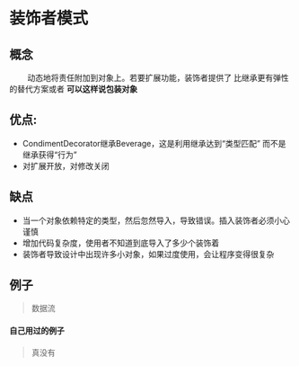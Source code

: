 # 装饰者模式

## 概念
&emsp;&emsp; 动态地将责任附加到对象上。若要扩展功能，装饰者提供了
    比继承更有弹性的替代方案或者 **可以这样说包装对象**
 ## 优点:
 * CondimentDecorator继承Beverage，这是利用继承达到“类型匹配”
  而不是继承获得“行为”
 *  对扩展开放，对修改关闭
 
 ## 缺点
 * 当一个对象依赖特定的类型，然后忽然导入，导致错误。插入装饰者必须小心谨慎
 * 增加代码复杂度，使用者不知道到底导入了多少个装饰着
 * 装饰者导致设计中出现许多小对象，如果过度使用，会让程序变得很复杂
 ## 例子
 >数据流
 #### 自己用过的例子
 > 真没有
